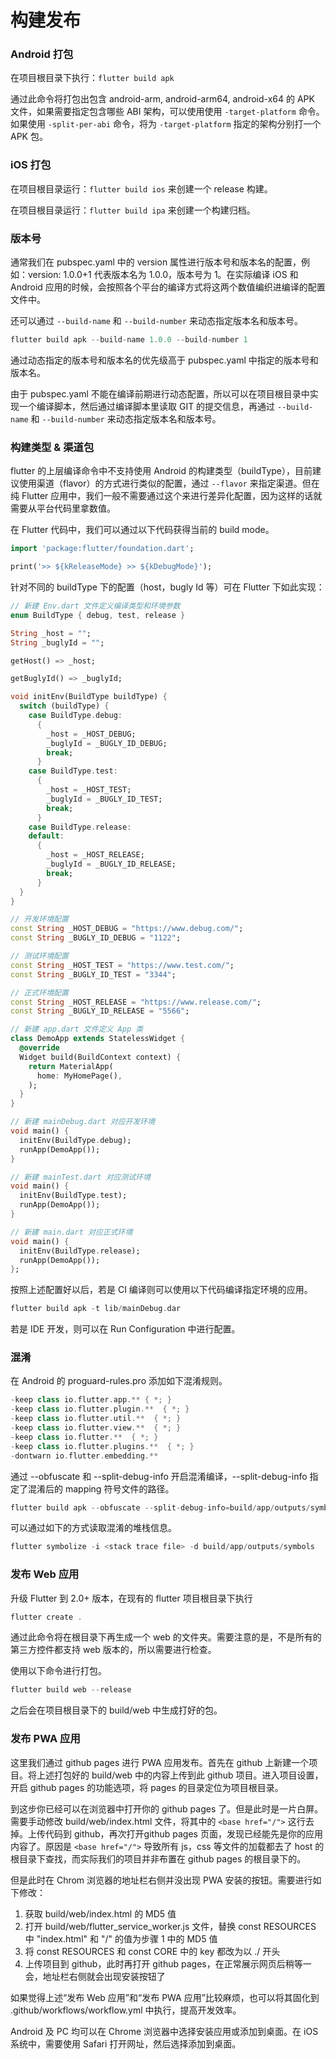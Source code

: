 # 构建发布

### Android 打包

在项目根目录下执行：`flutter build apk`

通过此命令将打包出包含 android-arm, android-arm64, android-x64 的 APK 文件，如果需要指定包含哪些 ABI 架构，可以使用使用 `-target-platform` 命令。如果使用 `-split-per-abi` 命令，将为 `-target-platform` 指定的架构分别打一个 APK 包。

### iOS 打包

在项目根目录运行：`flutter build ios` 来创建一个 release 构建。

在项目根目录运行：`flutter build ipa` 来创建一个构建归档。

### 版本号

通常我们在 pubspec.yaml 中的 version 属性进行版本号和版本名的配置，例如：version: 1.0.0+1 代表版本名为 1.0.0，版本号为 1。在实际编译 iOS 和 Android 应用的时候，会按照各个平台的编译方式将这两个数值编织进编译的配置文件中。

还可以通过 `--build-name` 和 `--build-number` 来动态指定版本名和版本号。

```dart
flutter build apk --build-name 1.0.0 --build-number 1
```

通过动态指定的版本号和版本名的优先级高于 pubspec.yaml 中指定的版本号和版本名。

由于 pubspec.yaml 不能在编译前期进行动态配置，所以可以在项目根目录中实现一个编译脚本，然后通过编译脚本里读取 GIT 的提交信息，再通过 `--build-name` 和 `--build-number` 来动态指定版本名和版本号。

### 构建类型 & 渠道包

flutter 的上层编译命令中不支持使用 Android 的构建类型（buildType），目前建议使用渠道（flavor）的方式进行类似的配置，通过 `--flavor` 来指定渠道。但在纯 Flutter 应用中，我们一般不需要通过这个来进行差异化配置，因为这样的话就需要从平台代码里拿数值。

在 Flutter 代码中，我们可以通过以下代码获得当前的 build mode。

```dart
import 'package:flutter/foundation.dart';

print('>> ${kReleaseMode} >> ${kDebugMode}');
```

针对不同的 buildType 下的配置（host，bugly Id 等）可在 Flutter 下如此实现：

```dart
// 新建 Env.dart 文件定义编译类型和环境参数
enum BuildType { debug, test, release }

String _host = "";
String _buglyId = "";

getHost() => _host;

getBuglyId() => _buglyId;

void initEnv(BuildType buildType) {
  switch (buildType) {
    case BuildType.debug:
      {
        _host = _HOST_DEBUG;
        _buglyId = _BUGLY_ID_DEBUG;
        break;
      }
    case BuildType.test:
      {
        _host = _HOST_TEST;
        _buglyId = _BUGLY_ID_TEST;
        break;
      }
    case BuildType.release:
    default:
      {
        _host = _HOST_RELEASE;
        _buglyId = _BUGLY_ID_RELEASE;
        break;
      }
  }
}

// 开发环境配置
const String _HOST_DEBUG = "https://www.debug.com/";
const String _BUGLY_ID_DEBUG = "1122";

// 测试环境配置
const String _HOST_TEST = "https://www.test.com/";
const String _BUGLY_ID_TEST = "3344";

// 正式环境配置
const String _HOST_RELEASE = "https://www.release.com/";
const String _BUGLY_ID_RELEASE = "5566";

// 新建 app.dart 文件定义 App 类
class DemoApp extends StatelessWidget {
  @override
  Widget build(BuildContext context) {
    return MaterialApp(
      home: MyHomePage(),
    );
  }
}

// 新建 mainDebug.dart 对应开发环境
void main() {
  initEnv(BuildType.debug);
  runApp(DemoApp());
}

// 新建 mainTest.dart 对应测试环境
void main() {
  initEnv(BuildType.test);
  runApp(DemoApp());
}

// 新建 main.dart 对应正式环境
void main() {
  initEnv(BuildType.release);
  runApp(DemoApp());
};
```

按照上述配置好以后，若是 CI 编译则可以使用以下代码编译指定环境的应用。

```dart
flutter build apk -t lib/mainDebug.dar
```

若是 IDE 开发，则可以在 Run Configuration 中进行配置。

### 混淆

在 Android 的 proguard-rules.pro 添加如下混淆规则。

```groovy
-keep class io.flutter.app.** { *; }
-keep class io.flutter.plugin.**  { *; }
-keep class io.flutter.util.**  { *; }
-keep class io.flutter.view.**  { *; }
-keep class io.flutter.**  { *; }
-keep class io.flutter.plugins.**  { *; }
-dontwarn io.flutter.embedding.**
```

通过 --obfuscate 和 --split-debug-info 开启混淆编译，--split-debug-info 指定了混淆后的 mapping 符号文件的路径。

```dart
flutter build apk --obfuscate --split-debug-info=build/app/outputs/symbols
```

可以通过如下的方式读取混淆的堆栈信息。

```dart
flutter symbolize -i <stack trace file> -d build/app/outputs/symbols
```

### 发布 Web 应用

升级 Flutter 到 2.0+ 版本，在现有的 flutter 项目根目录下执行

```dart
flutter create .
```

通过此命令将在根目录下再生成一个 web 的文件夹。需要注意的是，不是所有的第三方控件都支持 web 版本的，所以需要进行检查。

使用以下命令进行打包。

```dart
flutter build web --release
```

之后会在项目根目录下的 build/web 中生成打好的包。

### 发布 PWA 应用

这里我们通过 github pages 进行 PWA 应用发布。首先在 github 上新建一个项目。将上述打包好的 build/web 中的内容上传到此 github 项目。进入项目设置，开启 github pages 的功能选项，将 pages 的目录定位为项目根目录。

到这步你已经可以在浏览器中打开你的 github pages 了。但是此时是一片白屏。需要手动修改 build/web/index.html 文件，将其中的 `<base href="/">` 这行去掉。上传代码到 github，再次打开github pages 页面，发现已经能先是你的应用内容了。原因是 `<base href="/">` 导致所有 js，css 等文件的加载都去了 host 的根目录下查找，而实际我们的项目并非布置在 github pages 的根目录下的。

但是此时在 Chrom 浏览器的地址栏右侧并没出现 PWA 安装的按钮。需要进行如下修改：

1. 获取 build/web/index.html 的 MD5 值
2. 打开 build/web/flutter_service_worker.js 文件，替换 const RESOURCES 中 "index.html" 和 "/" 的值为步骤 1 中的 MD5 值
3. 将 const RESOURCES 和 const CORE 中的 key 都改为以 ./ 开头
4. 上传项目到 github，此时再打开 github pages，在正常展示网页后稍等一会，地址栏右侧就会出现安装按钮了

如果觉得上述“发布 Web 应用”和“发布 PWA 应用”比较麻烦，也可以将其固化到 .github/workflows/workflow.yml 中执行，提高开发效率。

Android 及 PC 均可以在 Chrome 浏览器中选择安装应用或添加到桌面。在 iOS 系统中，需要使用 Safari 打开网址，然后选择添加到桌面。
